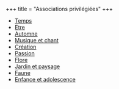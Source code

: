 +++
title = "Associations privilégiées"
+++
- [Temps](/categories/temps)
- [Etre](/categories/etre)
- [Automne](/categories/automne)
- [Musique et chant](/categories/musique-et-chant)
- [Création](/categories/création)
- [Passion](/categories/passion)
- [Flore](/categories/flore)
- [Jardin et paysage](/categories/jardin-et-paysage)
- [Faune](/categories/faune)
- [Enfance et adolescence](/categories/enfance-et-adolescence)
